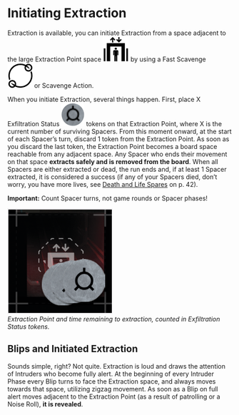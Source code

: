 # Initiating Extraction

Extraction is available, you can initiate Extraction
from a space adjacent to the large Extraction Point
space ![Extraction Point Icon](svg/icon-extraction-point.svg) by using a Fast Scavenge ![Confidence Icon](svg/icon-confidence.svg "Confidence") or Scavenge
Action.

When you initiate Extraction, several things happen. First, place X Exfiltration Status ![Status Token Icon](svg/icon-suprise-status.svg) tokens
on that Extraction Point, where X is the current
number of surviving Spacers. From this moment
onward, at the start of each Spacer’s turn, discard
1 token from the Extraction Point. As soon as you
discard the last token, the Extraction Point becomes a board space reachable from any adjacent
space. Any Spacer who ends their movement on
that space **extracts safely and is removed from
the board**. When all Spacers are either extracted or
dead, the run ends and, if at least 1 Spacer extracted, it is considered a success (if any of your Spacers
died, don’t worry, you have more lives, see [Death and Life Spares](other-rules.md#death-and-life-spares) on p. 42).

**Important:** Count Spacer turns, not game rounds
or Spacer phases!

![](img/extraction-point-timed.png)  
*Extraction Point and time remaining to extraction,
counted in Exfiltration Status tokens.*

## Blips and Initiated Extraction

Sounds simple, right? Not quite. Extraction is loud
and draws the attention of Intruders who become
fully alert. At the beginning of every Intruder Phase
every Blip turns to face the Extraction space, and
always moves towards that space, utilizing zigzag
movement. As soon as a Blip on full alert moves
adjacent to the Extraction Point (as a result of patrolling or a Noise Roll), **it is revealed**.